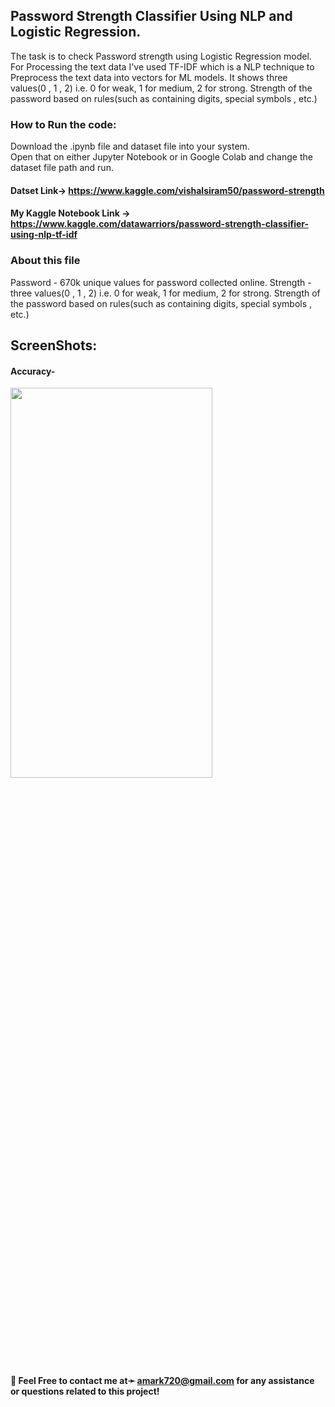 ## Password Strength Classifier Using NLP and Logistic Regression.
The task is to check Password strength using Logistic Regression model. For Processing the text data I've used TF-IDF which is a NLP technique to Preprocess the text data into vectors for ML models. It shows three values(0 , 1 , 2) i.e. 0 for weak, 1 for medium, 2 for strong. Strength of the password based on rules(such as containing digits, special symbols , etc.)

### How to Run the code:

Download the .ipynb file and dataset file into your system.<br>
Open that on either Jupyter Notebook or in Google Colab and change the dataset file path and run.


#### Datset Link-> https://www.kaggle.com/vishalsiram50/password-strength

#### My Kaggle Notebook Link -> https://www.kaggle.com/datawarriors/password-strength-classifier-using-nlp-tf-idf


### About this file
Password - 670k unique values for password collected online. Strength - three values(0 , 1 , 2) i.e. 0 for weak, 1 for medium, 2 for strong. Strength of the password based on rules(such as containing digits, special symbols , etc.)

## ScreenShots:

#### Accuracy-

<a href="https://www.kaggle.com/datawarriors/password-strength-classifier-using-nlp-tf-idf" target="_blank"><img src="https://github.com/amark720/NLP-Projects/blob/main/Password%20Strength%20Classifier%20Using%20TF-IDF/Screenshot.PNG" width=80% height=40% > </a>


#### 📧 Feel Free to contact me at➛ **amark720@gmail.com** for any assistance or questions related to this project!
